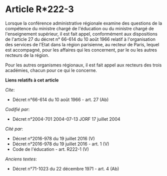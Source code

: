 # Article R*222-3

Lorsque la conférence administrative régionale examine des questions de la compétence du ministre chargé de l'éducation ou du
ministre chargé de l'enseignement supérieur, il est fait appel, conformément aux dispositions de l'article 27 du décret n°
66-614 du 10 août 1966 relatif à l'organisation des services de l'Etat dans la région parisienne, au recteur de Paris, lequel
est accompagné, pour les affaires qui les concernent, par le ou les autres recteurs de la région.

Pour les autres organismes régionaux, il est fait appel aux recteurs des trois académies, chacun pour ce qui le concerne.

**Liens relatifs à cet article**

_Cite_:

  - Décret n°66-614 du 10 août 1966 - art. 27 (Ab)

_Codifié par_:

  - Décret n°2004-701 2004-07-13 JORF 17 juillet 2004

_Cité par_:

  - Décret n°2016-978 du 19 juillet 2016 (V)
  - Décret n°2016-978 du 19 juillet 2016 - art. 1 (V)
  - Code de l'éducation - art. R222-1 (V)

_Anciens textes_:

  - Décret n°71-1023 du 22 décembre 1971 - art. 4 (Ab)
